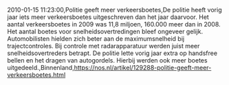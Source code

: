 2010-01-15 11:23:00,Politie geeft meer verkeersboetes,De politie heeft vorig jaar iets meer verkeersboetes uitgeschreven dan het jaar daarvoor. Het aantal verkeersboetes in 2009 was 11,8 miljoen, 160.000 meer dan in 2008. Het aantal boetes voor snelheidsovertredingen bleef ongeveer gelijk. Automobilisten hielden zich beter aan de maximumsnelheid bij trajectcontroles. Bij controle met radarapparatuur werden juist meer snelheidsovertreders betrapt. De politie lette vorig jaar extra op handsfree bellen en het dragen van autogordels. Hierbij werden ook meer boetes uitgedeeld.,Binnenland,https://nos.nl/artikel/129288-politie-geeft-meer-verkeersboetes.html